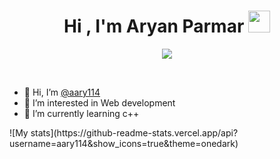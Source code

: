 <h1 align="center">Hi , I'm Aryan Parmar <img src="https://media.giphy.com/media/hvRJCLFzcasrR4ia7z/giphy.gif" width="35"></h1>
<p align="center">
  <a href="https://github.com/DenverCoder1/readme-typing-svg"><img src="https://readme-typing-svg.herokuapp.com?lines=Computer+Science+Student;Always%20learning%20new%20things&center=true&width=500&height=50"></a>
</p>
<br/>

- 👋 Hi, I’m <a href="https://github.com/aary114">@aary114</a>
- 👀 I’m interested in Web development 
- 🌱 I’m currently learning c++

<div style="margin: auto">![My stats](https://github-readme-stats.vercel.app/api?username=aary114&show_icons=true&theme=onedark)</div>
<!---
aary114/aary114 is a ✨ special ✨ repository because its `README.md` (this file) appears on your GitHub profile.
You can click the Preview link to take a look at your changes.
--->

